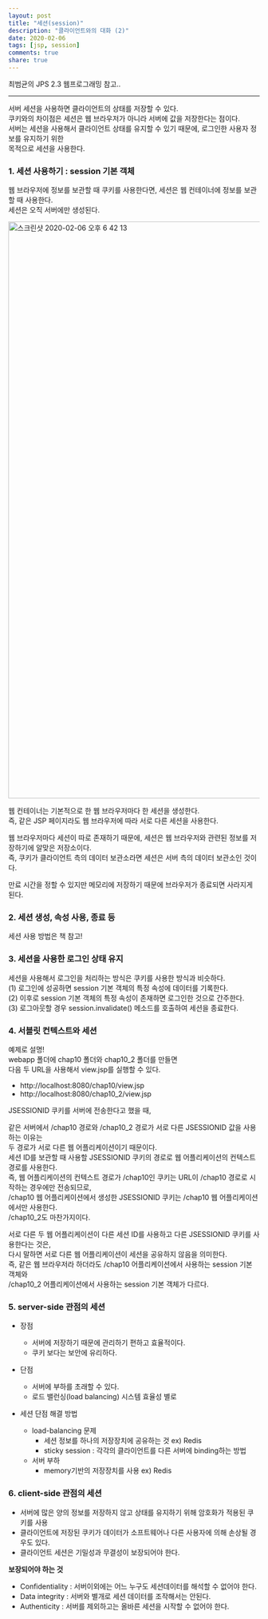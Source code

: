 ```yaml
---
layout: post
title: "세션(session)"  
description: "클라이언트와의 대화 (2)"
date: 2020-02-06
tags: [jsp, session]
comments: true
share: true
---
```


최범균의 JPS 2.3 웹프로그래밍 참고.. 

---

서버 세션을 사용하면 클라이언트의 상태를 저장할 수 있다.    
쿠키와의 차이점은 세션은 웹 브라우저가 아니라 서버에 값을 저장한다는 점이다.   
서버는 세션을 사용해서 클라이언트 상태를 유지할 수 있기 때문에, 로그인한 사용자 정보를 유지하기 위한   
목적으로 세션을 사용한다.   

### 1. 세션 사용하기 : session 기본 객체   
웹 브라우저에 정보를 보관할 때 쿠키를 사용한다면, 세션은 웹 컨테이너에 정보를 보관할 때 사용한다.    
세션은 오직 서버에만 생성된다.   

<img width="1155" alt="스크린샷 2020-02-06 오후 6 42 13" src="https://user-images.githubusercontent.com/33855307/73924794-67eb4e00-4910-11ea-97d1-5e3c9fe4165a.png">

웹 컨테이너는 기본적으로 한 웹 브라우저마다 한 세션을 생성한다.   
즉, 같은 JSP 페이지라도 웹 브라우저에 따라 서로 다른 세션을 사용한다.   

웹 브라우저마다 세션이 따로 존재하기 때문에, 세션은 웹 브라우저와 관련된 정보를 저장하기에 알맞은 저장소이다.   
즉, 쿠키가 클라이언트 측의 데이터 보관소라면 세션은 서버 측의 데이터 보관소인 것이다.     

만료 시간을 정할 수 있지만 메모리에 저장하기 때문에 브라우저가 종료되면 사라지게 된다.     

### 2. 세션 생성, 속성 사용, 종료 등    
세션 사용 방법은 책 참고!   

### 3. 세션을 사용한 로그인 상태 유지   
세션을 사용해서 로그인을 처리하는 방식은 쿠키를 사용한 방식과 비슷하다.   
(1) 로그인에 성공하면 session 기본 객체의 특정 속성에 데이터를 기록한다.   
(2) 이후로 session 기본 객체의 특정 속성이 존재하면 로그인한 것으로 간주한다.   
(3) 로그아웃할 경우 session.invalidate() 메소드를 호출하여 세션을 종료한다.   

### 4. 서블릿 컨텍스트와 세션     
예제로 설명!   
webapp 폴더에 chap10 폴더와 chap10_2 폴더를 만들면   
다음 두 URL을 사용해서 view.jsp를 실행할 수 있다.  

- http://localhost:8080/chap10/view.jsp    
- http://localhost:8080/chap10_2/view.jsp    

JSESSIONID 쿠키를 서버에 전송한다고 했을 때,  

같은 서버에서 /chap10 경로와 /chap10_2 경로가 서로 다른 JSESSIONID 값을 사용하는 이유는   
두 경로가 서로 다른 웹 어플리케이션이기 때문이다.   
세션 ID를 보관할 때 사용할 JSESSIONID 쿠키의 경로로 웹 어플리케이션의 컨텍스트 경로를 사용한다.   
즉, 웹 어플리케이션의 컨텍스트 경로가 /chap10인 쿠키는 URL이 /chap10 경로로 시작하는 경우에만 전송되므로,   
/chap10 웹 어플리케이션에서 생성한 JSESSIONID 쿠키는 /chap10 웹 어플리케이션에서만 사용한다.     
/chap10_2도 마찬가지이다.   
  
서로 다른 두 웹 어플리케이션이 다른 세션 ID를 사용하고 다른 JSESSIONID 쿠키를 사용한다는 것은,       
다시 말하면 서로 다른 웹 어플리케이션이 세션을 공유하지 않음을 의미한다.       
즉, 같은 웹 브라우저라 하더라도 /chap10 어플리케이션에서 사용하는 session 기본 객체와     
/chap10_2 어플리케이션에서 사용하는 session 기본 객체가 다르다.   

### 5. server-side 관점의 세션   
- 장점  
    + 서버에 저장하기 때문에 관리하기 편하고 효율적이다.     
    + 쿠키 보다는 보안에 유리하다.  
    
- 단점   
    + 서버에 부하를 초래할 수 있다.    
    + 로드 밸런싱(load balancing) 시스템 효율성 별로     
    
- 세션 단점 해결 방법   
    + load-balancing 문제    
        * 세션 정보를 하나의 저장장치에 공유하는 것 ex) Redis    
        * sticky session : 각각의 클라이언트를 다른 서버에 binding하는 방법    
    + 서버 부하     
        * memory기반의 저장장치를 사용 ex) Redis   

### 6. client-side 관점의 세션    
- 서버에 많은 양의 정보를 저장하지 않고 상태를 유지하기 위해 암호화가 적용된 쿠키를 사용    
- 클라이언트에 저장된 쿠키가 데이터가 소프트웨어나 다른 사용자에 의해 손상될 경우도 있다.   
- 클라이언트 세션은 기밀성과 무결성이 보장되어야 한다.   

**보장되어야 하는 것**  
- Confidentiality : 서버이외에는 어느 누구도 세션데이터를 해석할 수 없어야 한다.   
- Data integrity : 서버와 별개로 세션 데이터를 조작해서는 안된다.   
- Authenticity : 서버를 제외하고는 올바른 세션을 시작할 수 없어야 한다.   

